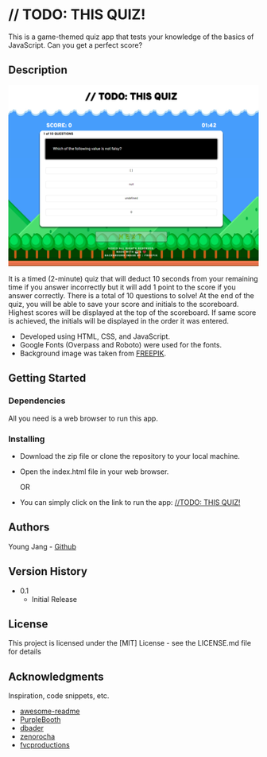 # // TODO: THIS QUIZ!

This is a game-themed quiz app that tests your knowledge of the basics of JavaScript. Can you get a perfect score?

## Description

![Screenshot](./assets/images/screenshot.png)

It is a timed (2-minute) quiz that will deduct 10 seconds from your remaining time if you answer incorrectly but it will add 1 point to the score if you answer correctly. There is a total of 10 questions to solve! At the end of the quiz, you will be able to save your score and initials to the scoreboard. Highest scores will be displayed at the top of the scoreboard. If same score is achieved, the initials will be displayed in the order it was entered.

* Developed using HTML, CSS, and JavaScript.
* Google Fonts (Overpass and Roboto) were used for the fonts.
* Background image was taken from [FREEPIK](https://www.freepik.com).

## Getting Started

### Dependencies

All you need is a web browser to run this app.

### Installing

* Download the zip file or clone the repository to your local machine.
* Open the index.html file in your web browser.

  OR

* You can simply click on the link to run the app:
[//TODO: THIS QUIZ!](https://jyoungjoon.github.io/-TODO-THIS.QUIZ/)

## Authors

Young Jang - [Github](https://github.com/jyoungjoon)

## Version History

* 0.1
    * Initial Release

## License

This project is licensed under the [MIT] License - see the LICENSE.md file for details

## Acknowledgments

Inspiration, code snippets, etc.
* [awesome-readme](https://github.com/matiassingers/awesome-readme)
* [PurpleBooth](https://gist.github.com/PurpleBooth/109311bb0361f32d87a2)
* [dbader](https://github.com/dbader/readme-template)
* [zenorocha](https://gist.github.com/zenorocha/4526327)
* [fvcproductions](https://gist.github.com/fvcproductions/1bfc2d4aecb01a834b46)
